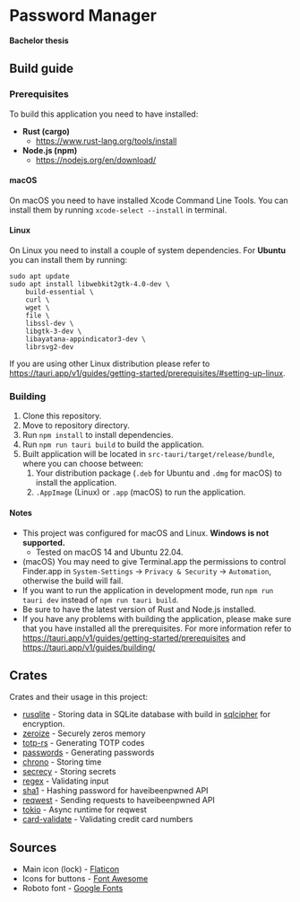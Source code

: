 # Password Manager
**Bachelor thesis**

## Build guide
### Prerequisites
To build this application you need to have installed:
- **Rust (cargo)**
  - https://www.rust-lang.org/tools/install
- **Node.js (npm)**
  - https://nodejs.org/en/download/

#### macOS
On macOS you need to have installed Xcode Command Line Tools. 
You can install them by running `xcode-select --install` in terminal.

#### Linux
On Linux you need to install a couple of system dependencies.
For **Ubuntu** you can install them by running:
```
sudo apt update
sudo apt install libwebkit2gtk-4.0-dev \
    build-essential \
    curl \
    wget \
    file \
    libssl-dev \
    libgtk-3-dev \
    libayatana-appindicator3-dev \
    librsvg2-dev
```
If you are using other Linux distribution please refer to https://tauri.app/v1/guides/getting-started/prerequisites/#setting-up-linux.

### Building
1. Clone this repository.
2. Move to repository directory.
3. Run `npm install` to install dependencies.
4. Run `npm run tauri build` to build the application.
5. Built application will be located in ```src-tauri/target/release/bundle```, where you can choose between:
   1. Your distribution package (```.deb``` for Ubuntu and ```.dmg``` for macOS) to install the application.
   2. ```.AppImage``` (Linux) or ```.app``` (macOS) to run the application.

#### Notes
- This project was configured for macOS and Linux. **Windows is not supported.**
  - Tested on macOS 14 and Ubuntu 22.04.
- (macOS) You may need to give Terminal.app the permissions to control Finder.app in ```System-Settings``` -> ```Privacy & Security``` -> ```Automation```, otherwise the build will fail.
- If you want to run the application in development mode, run `npm run tauri dev` instead of `npm run tauri build`.
- Be sure to have the latest version of Rust and Node.js installed.
- If you have any problems with building the application, please make sure that you have installed all the prerequisites. For more information refer to https://tauri.app/v1/guides/getting-started/prerequisites and https://tauri.app/v1/guides/building/

## Crates
Crates and their usage in this project:
- [rusqlite](https://crates.io/crates/rusqlite) - Storing data in SQLite database with build in [sqlcipher](https://github.com/sqlcipher/sqlcipher) for encryption.
- [zeroize](https://crates.io/crates/zeroize) - Securely zeros memory 
- [totp-rs](https://crates.io/crates/totp-rs) - Generating TOTP codes
- [passwords](https://crates.io/crates/passwords) - Generating passwords
- [chrono](https://crates.io/crates/chrono) - Storing time
- [secrecy](https://crates.io/crates/secrecy) - Storing secrets
- [regex](https://crates.io/crates/regex) - Validating input
- [sha1](https://crates.io/crates/sha1) - Hashing password for haveibeenpwned API
- [reqwest](https://crates.io/crates/reqwest) - Sending requests to haveibeenpwned API
- [tokio](https://crates.io/crates/tokio) - Async runtime for reqwest
- [card-validate](https://crates.io/crates/card-validate) - Validating credit card numbers

## Sources
- Main icon (lock) - [Flaticon](https://www.flaticon.com/free-icon/lock_526812?term=password&page=1&position=28&origin=search&related_id=526812)
- Icons for buttons - [Font Awesome](https://fontawesome.com/)
- Roboto font - [Google Fonts](https://fonts.google.com/specimen/Roboto/)

